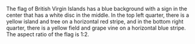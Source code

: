 The flag of British Virgin Islands has a blue background with a sign in the center that has a white disc in the middle. In the top left quarter, there is a yellow island and tree on a horizontal red stripe, and in the bottom right quarter, there is a yellow field and grape vine on a horizontal blue stripe. The aspect ratio of the flag is 1:2.